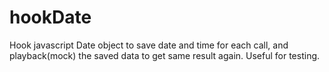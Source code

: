 # hookDate
Hook javascript Date object to save date and time for each call, and playback(mock) the saved data to get same result again. Useful for testing.
